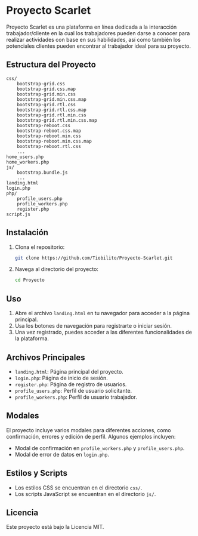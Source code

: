 # Proyecto Scarlet

Proyecto Scarlet es una plataforma en línea dedicada a la interacción trabajador/cliente en la cual los trabajadores pueden darse a conocer para realizar actividades con base en sus habilidades, así como también los potenciales clientes pueden encontrar al trabajador ideal para su proyecto.

## Estructura del Proyecto
```
css/
    bootstrap-grid.css
    bootstrap-grid.css.map
    bootstrap-grid.min.css
    bootstrap-grid.min.css.map
    bootstrap-grid.rtl.css
    bootstrap-grid.rtl.css.map
    bootstrap-grid.rtl.min.css
    bootstrap-grid.rtl.min.css.map
    bootstrap-reboot.css
    bootstrap-reboot.css.map
    bootstrap-reboot.min.css
    bootstrap-reboot.min.css.map
    bootstrap-reboot.rtl.css
    ...
home_users.php
home_workers.php
js/
    bootstrap.bundle.js
    ...
landing.html
login.php
php/
    profile_users.php
    profile_workers.php
    register.php
script.js
```

## Instalación

1. Clona el repositorio:
   ```sh
   git clone https://github.com/Tiobilito/Proyecto-Scarlet.git
   ```
2. Navega al directorio del proyecto:
   ```sh
   cd Proyecto
   ```

## Uso

1. Abre el archivo `landing.html` en tu navegador para acceder a la página principal.
2. Usa los botones de navegación para registrarte o iniciar sesión.
3. Una vez registrado, puedes acceder a las diferentes funcionalidades de la plataforma.

## Archivos Principales

- `landing.html`: Página principal del proyecto.
- `login.php`: Página de inicio de sesión.
- `register.php`: Página de registro de usuarios.
- `profile_users.php`: Perfil de usuario solicitante.
- `profile_workers.php`: Perfil de usuario trabajador.

## Modales

El proyecto incluye varios modales para diferentes acciones, como confirmación, errores y edición de perfil. Algunos ejemplos incluyen:

- Modal de confirmación en `profile_workers.php` y `profile_users.php`.
- Modal de error de datos en `login.php`.

## Estilos y Scripts

- Los estilos CSS se encuentran en el directorio `css/`.
- Los scripts JavaScript se encuentran en el directorio `js/`.

## Licencia

Este proyecto está bajo la Licencia MIT.


